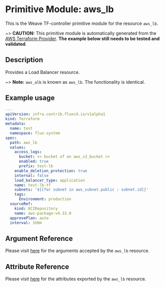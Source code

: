 
# Primitive Module: aws_lb

This is the Weave TF-controller primitive module for the resource `aws_lb`.

~> **CAUTION:** This primitive module is automatically generated from the [AWS Terraform Provider](https://registry.terraform.io/providers/hashicorp/aws/latest/docs/resources/lb). **The example below still needs to be tested and validated**.

## Description

Provides a Load Balancer resource.

~> **Note:** `aws_alb` is known as `aws_lb`. The functionality is identical.

## Example usage

```yaml
---
apiVersion: infra.contrib.fluxcd.io/v1alpha1
kind: Terraform
metadata:
  name: test
  namespace: flux-system
spec:
  path: aws_lb
  values:
    access_logs:
      bucket: << bucket of an aws_s3_bucket >>
      enabled: true
      prefix: test-lb
    enable_deletion_protection: true
    internal: false
    load_balancer_type: application
    name: test-lb-tf
    subnets: '${[for subnet in aws_subnet.public : subnet.id]}'
    tags:
      Environment: production
  sourceRef:
    kind: OCIRepository
    name: aws-package-v4.33.0
  approvePlan: auto
  interval: 1h0m
```

## Argument Reference

Please visit [here](https://registry.terraform.io/providers/hashicorp/aws/latest/docs/resources/lb#argument-reference) for the arguments accepted by the `aws_lb` resource.

## Attribute Reference

Please visit [here](https://registry.terraform.io/providers/hashicorp/aws/latest/docs/resources/lb#attributes-reference) for the attributes exported by the `aws_lb` resource.
